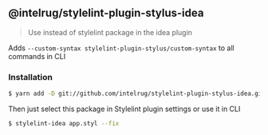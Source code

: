 ## @intelrug/stylelint-plugin-stylus-idea
> Use instead of stylelint package in the idea plugin

Adds `--custom-syntax stylelint-plugin-stylus/custom-syntax` to all commands in CLI

### Installation

```bash
$ yarn add -D git://github.com/intelrug/stylelint-plugin-stylus-idea.git#v0.1.0
```

Then just select this package in Stylelint plugin settings or use it in CLI

```bash
$ stylelint-idea app.styl --fix
```

